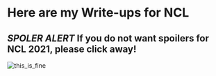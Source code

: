 # Here are my Write-ups for NCL

##  ***SPOLER ALERT*** If you do not want spoilers for NCL 2021, please click away!



![this_is_fine](https://www.dictionary.com/e/wp-content/uploads/2018/03/This-is-Fine-300x300.jpg)